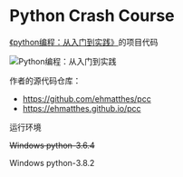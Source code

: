 # Python Crash Course

[《python编程：从入门到实践》](https://book.douban.com/subject/26829016/)的项目代码

![Python编程：从入门到实践](https://img3.doubanio.com/lpic/s28891775.jpg)

作者的源代码仓库：

* <https://github.com/ehmatthes/pcc>
* <https://ehmatthes.github.io/pcc>

运行环境

~~Windows python-3.6.4~~

Windows python-3.8.2
